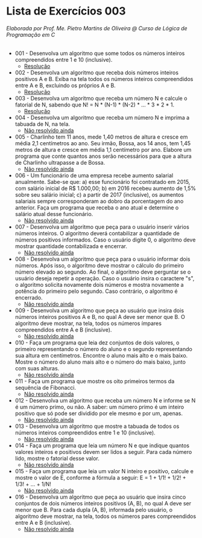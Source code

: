 # Lista de Exercícios 003

###### Elaborada por Prof. Me. Pietro Martins de Oliveira @ Curso de Lógica de Programação em C

- 001 - Desenvolva um algoritmo que some todos os números inteiros compreendidos entre 1 e 10 (inclusive).
  - [Resolução](https://github.com/christianodavid/estruturas-repeticao-c/blob/main/exercicio-001/main.c)
- 002 - Desenvolva um algoritmo que receba dois números inteiros positivos A e B. Exiba na tela todos os números inteiros compreendidos entre A e B, excluindo os próprios A e B.
  - [Resolução](https://github.com/christianodavid/estruturas-repeticao-c/blob/main/exercicio-002/main.c)
- 003 - Desenvolva um algoritmo que receba um número N e calcule o fatorial de N, sabendo que N! = N * (N-1) * (N-2) * … * 3 * 2 * 1.
  - [Resolução](https://github.com/christianodavid/estruturas-repeticao-c/blob/main/exercicio-003/main.c)
- 004 - Desenvolva um algoritmo que receba um número N e imprima a tabuada de N, na tela.
  - [Não resolvido ainda]()
- 005 - Charlinho tem 11 anos, mede 1,40 metros de altura e cresce em média 2,1 centímetros ao ano. Seu irmão, Bossa, aos 14 anos, tem 1,45 metros de altura e cresce em média 1,1 centímetro por ano. Elabore um programa que conte quantos anos serão necessários para que a altura de Charlinho ultrapasse a de Bossa.
  - [Não resolvido ainda]()
- 006 - Um funcionário de uma empresa recebe aumento salarial anualmente. Sabe-se que: a) esse funcionário foi contratado em 2015, com salário inicial de R$ 1.000,00; b) em 2016 recebeu aumento de 1,5% sobre seu salário inicial; c) a partir de 2017 (inclusive), os aumentos salariais sempre corresponderam ao dobro da porcentagem do ano anterior. Faça um programa que receba o ano atual e determine o salário atual desse funcionário.
  - [Não resolvido ainda]()
- 007 - Desenvolva um algoritmo que peça para o usuário inserir vários números inteiros. O algoritmo deverá contabilizar a quantidade de números positivos informados. Caso o usuário digite 0, o algoritmo deve mostrar quantidade contabilizada e encerrar.
  - [Não resolvido ainda]()
- 008 - Desenvolva um algoritmo que peça para o usuário informar dois números. Após isso, o algoritmo deve mostrar o cálculo do primeiro número elevado ao segundo. Ao final, o algoritmo deve perguntar se o usuário deseja repetir a operação. Caso o usuário insira o caractere "s", o algoritmo solicita novamente dois números e mostra novamente a potência do primeiro pelo segundo. Caso contrário, o algoritmo é encerrado.
  - [Não resolvido ainda]()
- 009 - Desenvolva um algoritmo que peça ao usuário que insira dois números inteiros positivos A e B, no qual A deve ser menor que B. O algoritmo deve mostrar, na tela, todos os números ímpares compreendidos entre A e B (inclusive).
  - [Não resolvido ainda]()
- 010 - Faça um programa que leia dez conjuntos de dois valores, o primeiro representando o número do aluno e o segundo representando sua altura em centímetros. Encontre o aluno mais alto e o mais baixo. Mostre o número do aluno mais alto e o número do mais baixo, junto com suas alturas.
  - [Não resolvido ainda]()
- 011 - Faça um programa que mostre os oito primeiros termos da sequência de Fibonacci.
  - [Não resolvido ainda]()
- 012 - Desenvolva um algoritmo que receba um número N e informe se N é um número primo, ou não. A saber: um número primo é um inteiro positivo que só pode ser dividido por ele mesmo e por um, apenas.
  - [Não resolvido ainda]()
- 013 - Desenvolva um algoritmo que mostre a tabuada de todos os números inteiros compreendidos entre 1 e 10 (inclusive).
  - [Não resolvido ainda]()
- 014 - Faça um programa que leia um número N e que indique quantos valores inteiros e positivos devem ser lidos a seguir. Para cada número lido, mostre o fatorial desse valor.
  - [Não resolvido ainda]()
- 015 - Faça um programa que leia um valor N inteiro e positivo, calcule e mostre o valor de E, conforme a fórmula a seguir: E = 1 + 1/1! + 1/2! + 1/3! + … + 1/N!
  - [Não resolvido ainda]()
- 016 - Desenvolva um algoritmo que peça ao usuário que insira cinco conjuntos de dois números inteiros positivos (A, B), no qual A deve ser menor que B. Para cada dupla (A, B), informada pelo usuário, o algoritmo deve mostrar, na tela, todos os números pares compreendidos entre A e B (inclusive).
  - [Não resolvido ainda]()